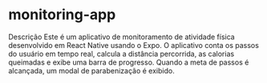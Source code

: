 # monitoring-app
Descrição
Este é um aplicativo de monitoramento de atividade física desenvolvido em React Native usando o Expo. O aplicativo conta os passos do usuário em tempo real, calcula a distância percorrida, as calorias queimadas e exibe uma barra de progresso. Quando a meta de passos é alcançada, um modal de parabenização é exibido.
